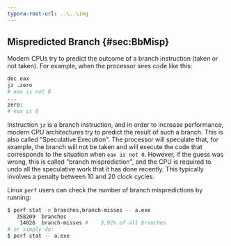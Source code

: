 ```yaml
---
typora-root-url: ..\..\img
---
```


## Mispredicted Branch {#sec:BbMisp}

Modern CPUs try to predict the outcome of a branch instruction (taken or not taken). For example, when the processor sees code like this:

```bash
dec eax
jz .zero
# eax is not 0
...
zero:
# eax is 0
```

Instruction `jz` is a branch instruction, and in order to increase performance, modern CPU architectures try to predict the result of such a branch. This is also called "Speculative Execution". The processor will speculate that, for example, the branch will not be taken and will execute the code that corresponds to the situation when `eax is not 0`. However, if the guess was wrong, this is called "branch misprediction", and the CPU is required to undo all the speculative work that it has done recently. This typically involves a penalty between 10 and 20 clock cycles.

Linux `perf` users can check the number of branch mispredictions by running:

```bash
$ perf stat -e branches,branch-misses -- a.exe
   358209  branches
    14026  branch-misses #    3,92% of all branches        
# or simply do:
$ perf stat -- a.exe
```